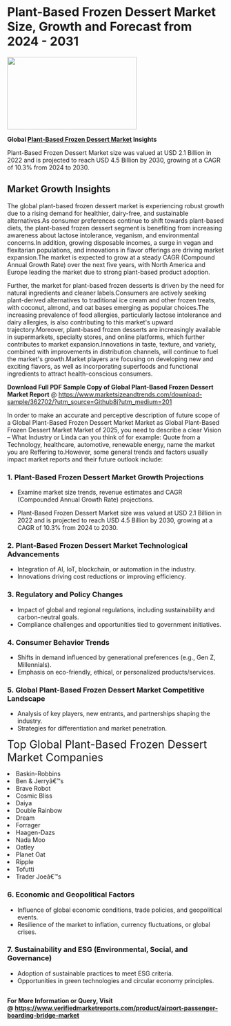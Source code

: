<H1>Plant-Based Frozen Dessert Market Size, Growth and Forecast from 2024 - 2031</H1><img class="aligncenter size-medium wp-image-584254" src="https://thirdeyenews.in/wp-content/uploads/2024/09/Global-Market-Research-300x168.jpeg" alt="" width="300" height="168" /><p><strong>Global&nbsp;<a href="https://www.marketsizeandtrends.com/download-sample/362702/?utm_source=Github8j?utm_medium=201">Plant-Based Frozen Dessert Market</a> Insights</strong></p><p>Plant-Based Frozen Dessert Market size was valued at USD 2.1 Billion in 2022 and is projected to reach USD 4.5 Billion by 2030, growing at a CAGR of 10.3% from 2024 to 2030.</p><p><h2>Market Growth Insights</h2> <p>The global plant-based frozen dessert market is experiencing robust growth due to a rising demand for healthier, dairy-free, and sustainable alternatives.As consumer preferences continue to shift towards plant-based diets, the plant-based frozen dessert segment is benefiting from increasing awareness about lactose intolerance, veganism, and environmental concerns.In addition, growing disposable incomes, a surge in vegan and flexitarian populations, and innovations in flavor offerings are driving market expansion.The market is expected to grow at a steady CAGR (Compound Annual Growth Rate) over the next five years, with North America and Europe leading the market due to strong plant-based product adoption.</p> <p>Further, the market for plant-based frozen desserts is driven by the need for natural ingredients and cleaner labels.Consumers are actively seeking plant-derived alternatives to traditional ice cream and other frozen treats, with coconut, almond, and oat bases emerging as popular choices.The increasing prevalence of food allergies, particularly lactose intolerance and dairy allergies, is also contributing to this market's upward trajectory.Moreover, plant-based frozen desserts are increasingly available in supermarkets, specialty stores, and online platforms, which further contributes to market expansion.Innovations in taste, texture, and variety, combined with improvements in distribution channels, will continue to fuel the market's growth.Market players are focusing on developing new and exciting flavors, as well as incorporating superfoods and functional ingredients to attract health-conscious consumers.</p> <p><span class=""><strong>Download Full PDF Sample Copy of Global Plant-Based Frozen Dessert Market Report</strong> @ <a href="https://www.marketsizeandtrends.com/download-sample/362702/?utm_source=Github8j?utm_medium=201" target="_blank">https://www.marketsizeandtrends.com/download-sample/362702/?utm_source=Github8j?utm_medium=201</a></span></p><p>In order to make an accurate and perceptive description of future scope of a Global&nbsp;Plant-Based Frozen Dessert Market Market as Global&nbsp;Plant-Based Frozen Dessert Market Market of 2025, you need to describe a clear Vision &ndash; What Industry or Linda can you think of for example: Quote from a Technology, healthcare, automotive, renewable energy, name the market you are Reffering to.However, some general trends and factors usually impact market reports and their future outlook include:</p><h3>1.&nbsp;<strong>Plant-Based Frozen Dessert Market Growth Projections</strong></h3><ul><li>Examine market size trends, revenue estimates and CAGR (Compounded Annual Growth Rate) projections.</li><li><p>Plant-Based Frozen Dessert Market size was valued at USD 2.1 Billion in 2022 and is projected to reach USD 4.5 Billion by 2030, growing at a CAGR of 10.3% from 2024 to 2030.</p></li></ul><h3>2.&nbsp;<strong>Plant-Based Frozen Dessert Market Technological Advancements</strong></h3><ul><li>Integration of AI, IoT, blockchain, or automation in the industry.</li><li>Innovations driving cost reductions or improving efficiency.</li></ul><h3>3.&nbsp;<strong>Regulatory and Policy Changes</strong></h3><ul><li>Impact of global and regional regulations, including sustainability and carbon-neutral goals.</li><li>Compliance challenges and opportunities tied to government initiatives.</li></ul><h3>4.&nbsp;<strong>Consumer Behavior Trends</strong></h3><ul><li>Shifts in demand influenced by generational preferences (e.g., Gen Z, Millennials).</li><li>Emphasis on eco-friendly, ethical, or personalized products/services.</li></ul><h3>5.&nbsp;<strong>Global Plant-Based Frozen Dessert Market Competitive Landscape</strong></h3><ul><li>Analysis of key players, new entrants, and partnerships shaping the industry.</li><li>Strategies for differentiation and market penetration.</li></ul><p data-pm-slice="1 1 []"><span style="color: inherit; font-family: inherit; font-size: 25px;">Top Global Plant-Based Frozen Dessert Market Companies</span></p><div class="" data-test-id=""><p><li>Baskin-Robbins</li><li> Ben & Jerryâ€™s</li><li> Brave Robot</li><li> Cosmic Bliss</li><li> Daiya</li><li> Double Rainbow</li><li> Dream</li><li> Forrager</li><li> Haagen-Dazs</li><li> Nada Moo</li><li> Oatley</li><li> Planet Oat</li><li> Ripple</li><li> Tofutti</li><li> Trader Joeâ€™s</li></p></div><h3>6.&nbsp;<strong>Economic and Geopolitical Factors</strong></h3><ul><li>Influence of global economic conditions, trade policies, and geopolitical events.</li><li>Resilience of the market to inflation, currency fluctuations, or global crises.</li></ul><h3>7.&nbsp;<strong>Sustainability and ESG (Environmental, Social, and Governance)</strong></h3><ul><li>Adoption of sustainable practices to meet ESG criteria.</li><li>Opportunities in green technologies and circular economy principles.</li></ul><h2><strong style="font-size: 14px;">For More Information or Query, Visit @&nbsp;</strong><a style="background-color: #ffffff; font-size: 14px;" href="https://www.marketsizeandtrends.com/report/plant-based-frozen-dessert-market/" target="_blank">https://www.verifiedmarketreports.com/product/airport-passenger-boarding-bridge-market</a></h2>